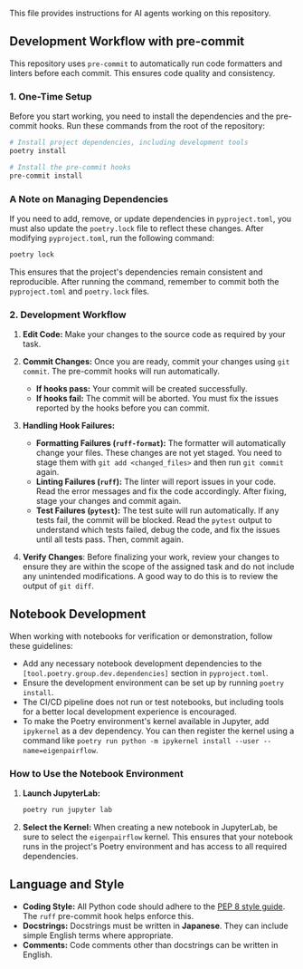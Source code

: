 This file provides instructions for AI agents working on this repository.

## Development Workflow with pre-commit

This repository uses `pre-commit` to automatically run code formatters and linters before each commit. This ensures code quality and consistency.

### 1. One-Time Setup

Before you start working, you need to install the dependencies and the pre-commit hooks. Run these commands from the root of the repository:

```bash
# Install project dependencies, including development tools
poetry install

# Install the pre-commit hooks
pre-commit install
```

### A Note on Managing Dependencies

If you need to add, remove, or update dependencies in `pyproject.toml`, you must also update the `poetry.lock` file to reflect these changes. After modifying `pyproject.toml`, run the following command:

```bash
poetry lock
```

This ensures that the project's dependencies remain consistent and reproducible. After running the command, remember to commit both the `pyproject.toml` and `poetry.lock` files.

### 2. Development Workflow

1.  **Edit Code:** Make your changes to the source code as required by your task.

2.  **Commit Changes:** Once you are ready, commit your changes using `git commit`. The pre-commit hooks will run automatically.

    *   **If hooks pass:** Your commit will be created successfully.
    *   **If hooks fail:** The commit will be aborted. You must fix the issues reported by the hooks before you can commit.

3.  **Handling Hook Failures:**
    *   **Formatting Failures (`ruff-format`):** The formatter will automatically change your files. These changes are not yet staged. You need to stage them with `git add <changed_files>` and then run `git commit` again.
    *   **Linting Failures (`ruff`):** The linter will report issues in your code. Read the error messages and fix the code accordingly. After fixing, stage your changes and commit again.
    *   **Test Failures (`pytest`):** The test suite will run automatically. If any tests fail, the commit will be blocked. Read the `pytest` output to understand which tests failed, debug the code, and fix the issues until all tests pass. Then, commit again.

4.  **Verify Changes**:
    Before finalizing your work, review your changes to ensure they are within the scope of the assigned task and do not include any unintended modifications. A good way to do this is to review the output of `git diff`.

## Notebook Development

When working with notebooks for verification or demonstration, follow these guidelines:

-   Add any necessary notebook development dependencies to the `[tool.poetry.group.dev.dependencies]` section in `pyproject.toml`.
-   Ensure the development environment can be set up by running `poetry install`.
-   The CI/CD pipeline does not run or test notebooks, but including tools for a better local development experience is encouraged.
-   To make the Poetry environment's kernel available in Jupyter, add `ipykernel` as a dev dependency. You can then register the kernel using a command like `poetry run python -m ipykernel install --user --name=eigenpairflow`.

### How to Use the Notebook Environment

1.  **Launch JupyterLab:**
    ```bash
    poetry run jupyter lab
    ```

2.  **Select the Kernel:**
    When creating a new notebook in JupyterLab, be sure to select the `eigenpairflow` kernel. This ensures that your notebook runs in the project's Poetry environment and has access to all required dependencies.

## Language and Style

*   **Coding Style:** All Python code should adhere to the [PEP 8 style guide](https://peps.python.org/pep-0008/). The `ruff` pre-commit hook helps enforce this.
*   **Docstrings:** Docstrings must be written in **Japanese**. They can include simple English terms where appropriate.
*   **Comments:** Code comments other than docstrings can be written in English.
